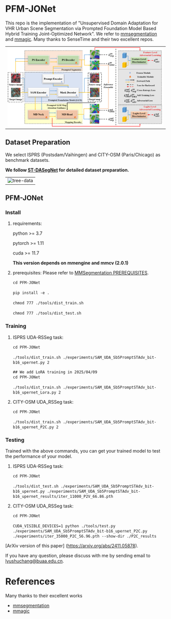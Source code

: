 # PFM-JONet

This repo is the implementation of "Unsupervised Domain Adaptation for VHR Urban Scene Segmentation via Prompted Foundation Model Based Hybrid Training Joint-Optimized Network". We refer to  [mmsegmentation](https://github.com/open-mmlab/mmsegmentation) and [mmagic](https://github.com/open-mmlab/mmagic). Many thanks to SenseTime and their two excellent repos.

<table>
    <tr>
    <td><img src="PaperFigs\Fig2.png" width = "100%" alt="PFM-JONet"/></td>
    </tr>
</table>

## Dataset Preparation

We select ISPRS (Postsdam/Vaihingen) and CITY-OSM (Paris/Chicago) as benchmark datasets.

**We follow [ST-DASegNet](https://github.com/cv516Buaa/ST-DASegNet) for detailed dataset preparation.**

<table>
<tr>
    <td><img src="PaperFigs\tree_data.png" width = "100%" alt="tree-data"/></td>
</tr>
</table>

## PFM-JONet

### Install

1. requirements:
    
    python >= 3.7
        
    pytorch >= 1.11
        
    cuda >= 11.7

   **This version depends on mmengine and mmcv (2.0.1)**
    
3. prerequisites: Please refer to  [MMSegmentation PREREQUISITES](https://mmsegmentation.readthedocs.io/en/latest/get_started.html).

     ```
     cd PFM-JONet
     
     pip install -e .
     
     chmod 777 ./tools/dist_train.sh
     
     chmod 777 ./tools/dist_test.sh
     ```

### Training
1. ISPRS UDA-RSSeg task:

     ```
     cd PFM-JONet
     
     ./tools/dist_train.sh ./experiments/SAM_UDA_Sb5PromptSTAdv_bit-b16_upernet.py 2
     ```

     ```
     ## We add LoRA training in 2025/04/09
     cd PFM-JONet
     
     ./tools/dist_train.sh ./experiments/SAM_UDA_Sb5PromptSTAdv_bit-b16_upernet_Lora.py 2
     ```
     
2. CITY-OSM UDA_RSSeg task:

     ```
     cd PFM-JONet
     
    ./tools/dist_train.sh ./experiments/SAM_UDA_Sb5PromptSTAdv_bit-b16_upernet_P2C.py 2
     ```

### Testing
  
Trained with the above commands, you can get your trained model to test the performance of your model.   

1. ISPRS UDA-RSSeg task:

     ```
     cd PFM-JONet
     
     ./tools/dist_test.sh ./experiments/SAM_UDA_Sb5PromptSTAdv_bit-b16_upernet.py ./experiments/SAM_UDA_Sb5PromptSTAdv_bit-b16_upernet_results/iter_11000_P2V_66.86.pth
     ```
     
2. CITY-OSM UDA_RSSeg task:

     ```
     cd PFM-JONet
     
    CUDA_VISIBLE_DEVICES=1 python ./tools/test.py ./experiments/SAM_UDA_Sb5PromptSTAdv_bit-b16_upernet_P2C.py ./experiments/iter_35000_P2C_56.96.pth --show-dir ./P2C_results
     ```

[ArXiv version of this paper] (https://arxiv.org/abs/2411.05878).

If you have any question, please discuss with me by sending email to lyushuchang@buaa.edu.cn.

# References
Many thanks to their excellent works
* [mmsegmentation](https://github.com/open-mmlab/mmsegmentation)
* [mmagic](https://github.com/open-mmlab/mmagic)
